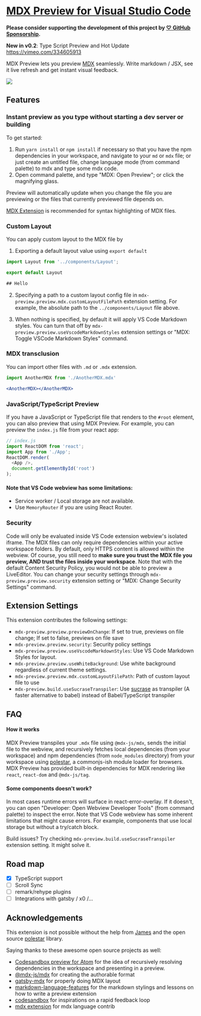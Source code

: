 # [MDX Preview for Visual Studio Code](https://github.com/xyc/vscode-mdx-preview)

**Please consider supporting the development of this project by [♡ GitHub Sponsorship](https://github.com/sponsors/xyc?frequency=one-time).**

**New in v0.2**: Type Script Preview and Hot Update https://vimeo.com/334605913

MDX Preview lets you preview [MDX](https://mdxjs.com) seamlessly. Write markdown / JSX, see it live refresh and get instant visual feedback.

![](./assets/example.gif)

## Features

### Instant preview as you type without starting a dev server or building

To get started:

1. Run `yarn install` or `npm install` if necessary so that you have the npm dependencies in your workspace, and navigate to your `md` or `mdx` file; or just create an untitled file, change language mode (from command palette) to mdx and type some mdx code.
2. Open command palette, and type "MDX: Open Preview"; or click the magnifying glass.

Preview will automatically update when you change the file you are previewing or the files that currently previewed file depends on.

[MDX Extension](https://github.com/silvenon/vscode-mdx) is recommended for syntax highlighting of MDX files.

### Custom Layout

You can apply custom layout to the MDX file by

1. Exporting a default layout value using `export default`

```jsx
import Layout from '../components/Layout';

export default Layout

## Hello
```

2. Specifying a path to a custom layout config file in `mdx-preview.preview.mdx.customLayoutFilePath` extension setting. For example, the absolute path to the `../components/Layout` file above.

3. When nothing is specified, by default it will apply VS Code Markdown styles. You can turn that off by `mdx-preview.preview.useVscodeMarkdownStyles` extension settings or "MDX: Toggle VSCode Markdown Styles" command.

### MDX transclusion
You can import other files with `.md` or `.mdx` extension.

```jsx
import AnotherMDX from './AnotherMDX.mdx'

<AnotherMDX></AnotherMDX>
```

### JavaScript/TypeScript Preview
If you have a JavaScript or TypeScript file that renders to the `#root` element, you can also preview that using MDX Preview. For example, you can preview the `index.js` file from your react app:

```js
// index.js
import ReactDOM from 'react';
import App from './App';
ReactDOM.render(
  <App />,
  document.getElementById('root')
);
```

#### Note that VS Code webview has some limitations:
- Service worker / Local storage are not available. 
- Use `MemoryRouter` if you are using React Router.

### Security
Code will only be evaluated inside VS Code extension webview's isolated iframe. The MDX files can only require dependencies within your active workspace folders. By default, only HTTPS content is allowed within the webview. Of course, you still need to **make sure you trust the MDX file you preview, AND trust the files inside your workspace**. Note that with the default Content Security Policy, you would not be able to preview a LiveEditor. 
You can change your security settings through `mdx-preview.preview.security` extension setting or "MDX: Change Security Settings" command.

## Extension Settings
This extension contributes the following settings:

* `mdx-preview.preview.previewOnChange`: If set to true, previews on file change; If set to false, previews on file save
* `mdx-preview.preview.security`: Security policy settings
* `mdx-preview.preview.useVscodeMarkdownStyles`: Use VS Code Markdown Styles for layout.
* `mdx-preview.preview.useWhiteBackground`: Use white background regardless of current theme settings.
* `mdx-preview.preview.mdx.customLayoutFilePath`: Path of custom layout file to use
* `mdx-preview.build.useSucraseTranspiler`: Use [sucrase](https://sucrase.io) as transpiler (A faster alternative to babel) instead of Babel/TypeScript transpiler

## FAQ

#### How it works
MDX Preview transpiles your `.mdx` file using `@mdx-js/mdx`, sends the initial file to the webview, and recursively fetches local dependencies (from your workspace) and npm dependencies (from `node_modules` directory) from your workspace using [polestar](https://github.com/frontarm/polestar), a commonjs-ish module loader for browsers. MDX Preview has provided built-in dependencies for MDX rendering like `react`, `react-dom` and `@mdx-js/tag`.

#### Some components doesn't work?
In most cases runtime errors will surface in react-error-overlay. If it doesn't, you can open "Developer: Open Webview Developer Tools" (from command palette) to inspect the error. Note that VS Code webview has some inherent limitations that might cause errors. For example, components that use local storage but without a try/catch block.

Build issues? Try checking `mdx-preview.build.useSucraseTranspiler` extension setting. It might solve it.

## Road map
- [x] TypeScript support
- [ ] Scroll Sync
- [ ] remark/rehype plugins
- [ ] Integrations with gatsby / x0 /...

## Acknowledgements
This extension is not possible without the help from [James](https://twitter.com/james_k_nelson) and the open source [polestar](https://github.com/frontarm/polestar) library.

Saying thanks to these awesome open source projects as well:
- [Codesandbox preview for Atom](https://github.com/brumm/atom-codesandbox) for the idea of recursively resolving dependencies in the workspace and presenting in a preview.
- [@mdx-js/mdx](https://github.com/mdx-js/mdx) for creating the authorable format
- [gatsby-mdx](https://github.com/ChristopherBiscardi/gatsby-mdx) for properly doing MDX layout
- [markdown-language-features](https://github.com/Microsoft/vscode/tree/master/extensions/markdown-language-features) for the markdown stylings and lessons on how to write a preview extension
- [codesandbox](https://github.com/CompuIves/codesandbox-client) for inspirations on a rapid feedback loop
- [mdx extension](https://github.com/silvenon/vscode-mdx) for mdx language contrib
